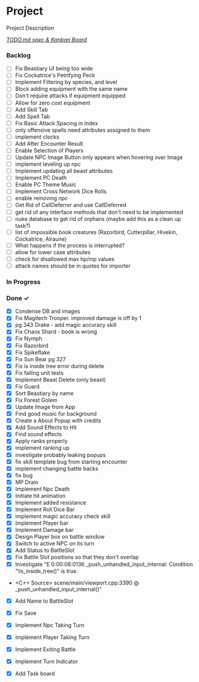 # Project

Project Description

<em>[TODO.md spec & Kanban Board](https://bit.ly/3fCwKfM)</em>

### Backlog

- [ ] Fix Beastiary UI being too wide  
- [ ] Fix Cockatrice's Petrifying Peck  
- [ ] Implement Filtering by species, and level  
- [ ] Block adding equipment with the same name  
- [ ] Don't require attacks if equipment equipped  
- [ ] Allow for zero cost equipment  
- [ ] Add Skill Tab  
- [ ] Add Spell Tab  
- [ ] Fix Basic Attack Spacing in Index  
- [ ] only offensive spells need attributes assigned to them  
- [ ] implement clocks  
- [ ] Add After Encounter Result  
- [ ] Enable Selection of Players  
- [ ] Update NPC Image Button only appears when hovering over Image  
- [ ] implement leveling up npc  
- [ ] Implement updating all beast attributes  
- [ ] Implement PC Death  
- [ ] Enable PC Theme Music  
- [ ] Implement Cross Network Dice Rolls  
- [ ] enable removing npc  
- [ ] Get Rid of CallDeferrer and use CallDeferred  
- [ ] get rid of any interface methods that don't need to be implemented  
- [ ] nuke database to get rid of orphans (maybe add this as a clean up task?)  
- [ ] list of impossible book creatures (Razorbird, Cutterpillar, Hivekin, Cockatrice, Alraune)  
- [ ] What happens if the process is interrupted?  
- [ ] allow for lower case attributes  
- [ ] check for disallowed max hp/mp values  
- [ ] attack names should be in quotes for importer  

### In Progress


### Done ✓

- [x] Condense DB and images  
- [x] Fix Magitech Trooper. improved damage is off by 1  
- [x] pg 343 Drake - add magic accuracy skill  
- [x] Fix Chaos Shard - book is wrong  
- [x] Fix Nymph  
- [x] Fix Razorbird  
- [x] Fix Spikeflake  
- [x] Fix Sun Bear pg 327  
- [x] Fix is inside tree error during delete  
- [x] Fix failing unit tests  
- [x] Implement Beast Delete (only beast)  
- [x] Fix Guard  
- [x] Sort Beastiary by name  
- [x] Fix Forest Golem  
- [x] Update Image from App  
- [x] Find good music for background  
- [x] Create a About Popup with credits  
- [x] Add Sound Effects to Hit  
- [x] Find sound effects  
- [x] Apply ranks properly  
- [x] implement ranking up  
- [x] investigate probably leaking popups  
- [x] fix skill template bug from starting encounter  
- [x] implement changing battle backs  
- [x] fix bug  
- [x] MP Drain  
- [x] Implement Npc Death  
- [x] Initiate hit animation  
- [x] Implement added resistance  
- [x] Implement Roll Dice Bar  
- [x] implement magic accuracy check skill  
- [x] Implement Player bar  
- [x] Implement Damage bar  
- [x] Design Player box on battle window  
- [x] Switch to active NPC on its turn  
- [x] Add Status to BattleSlot  
- [x] Fix Battle Slot positions so that they don't overlap  
- [x] Investigate "E 0:00:08:0136   _push_unhandled_input_internal: Condition "!is_inside_tree()" is true.  
- <C++ Source>   scene/main/viewport.cpp:3390 @ _push_unhandled_input_internal()"  
- [x] Add Name to BattleSlot  
- [x] Fix Save  
- [x] Implement Npc Taking Turn  
- [x] Implement Player Taking Turn  
- [x] Implement Exiting Battle  
- [x] Implement Turn Indicator  
- [x] Add Task board  

